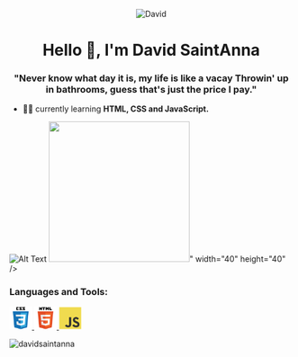 

<!--
**DavidSaintAnna/DavidSaintAnna** is a ✨ _special_ ✨ repository because its `README.md` (this file) appears on your GitHub profile.

Here are some ideas to get you started:

- 🔭 I’m currently working on ...
- 🌱 I’m currently learning ...
- 👯 I’m looking to collaborate on ...
- 🤔 I’m looking for help with ...
- 💬 Ask me about ...
- 📫 How to reach me: ...
- 😄 Pronouns: ...
- ⚡ Fun fact: ...
-->
<p align="center">
  <img src="https://github.com/DavidSaintAnna/DavidSaintAnna/raw/main/assets/2021-10-10-17-45-37.gif" alt="David">
  </p>


<h1 align="center">Hello 👋, I'm David SaintAnna</h1>
<h3 align="center"> "Never know what day it is, my life is like a vacay
Throwin' up in bathrooms, guess that's just the price I pay."</h3>

- 👨‍💻 currently learning **HTML, CSS and JavaScript.**


![Alt Text](https://tenor.com/view/tai-izzy-digimon-shocked-what-happened-gif-17959933)
<img src="/images/output/video1.gif" width="250" height="250"/>" width="40" height="40" />

<h3 align="left">Languages and Tools:</h3>
<p align="left"> <a href="https://www.w3schools.com/css/" target="_blank"> <img src="https://raw.githubusercontent.com/devicons/devicon/master/icons/css3/css3-original-wordmark.svg" alt="css3" width="40" height="40"/> </a> <a href="https://www.w3.org/html/" target="_blank"> <img src="https://raw.githubusercontent.com/devicons/devicon/master/icons/html5/html5-original-wordmark.svg" alt="html5" width="40" height="40"/> </a> <a href="https://developer.mozilla.org/en-US/docs/Web/JavaScript" target="_blank"> <img src="https://raw.githubusercontent.com/devicons/devicon/master/icons/javascript/javascript-original.svg" alt="javascript" width="40" height="40"/> </a> </p>
<p align="left"> <img src="https://komarev.com/ghpvc/?username=davidsaintanna&label=Profile%20views&color=0e75b6&style=flat" alt="davidsaintanna" /> </p>

